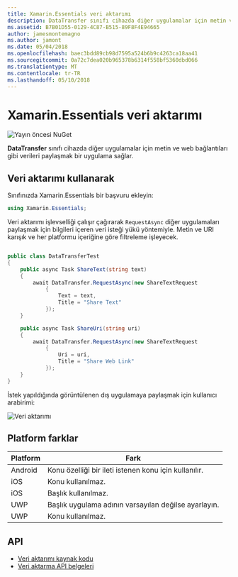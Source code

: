 ```yaml
---
title: Xamarin.Essentials veri aktarımı
description: DataTransfer sınıfı cihazda diğer uygulamalar için metin ve web bağlantıları gibi verileri paylaşmak bir uygulama sağlar.
ms.assetid: B7B01D55-0129-4C87-B515-89F8F4E94665
author: jamesmontemagno
ms.author: jamont
ms.date: 05/04/2018
ms.openlocfilehash: baec3bdd89cb98d7595a524b6b9c4263ca18aa41
ms.sourcegitcommit: 0a72c7dea020b965378b6314f558bf5360dbd066
ms.translationtype: MT
ms.contentlocale: tr-TR
ms.lasthandoff: 05/10/2018
---
```

# <a name="xamarinessentials-data-transfer"></a>Xamarin.Essentials veri aktarımı

![Yayın öncesi NuGet](~/media/shared/pre-release.png)

**DataTransfer** sınıfı cihazda diğer uygulamalar için metin ve web bağlantıları gibi verileri paylaşmak bir uygulama sağlar.

## <a name="using-data-transfer"></a>Veri aktarımı kullanarak

Sınıfınızda Xamarin.Essentials bir başvuru ekleyin:

```csharp
using Xamarin.Essentials;
```

Veri aktarımı işlevselliği çalışır çağırarak `RequestAsync` diğer uygulamaları paylaşmak için bilgileri içeren veri isteği yükü yöntemiyle. Metin ve URI karışık ve her platformu içeriğine göre filtreleme işleyecek.

```csharp

public class DataTransferTest
{
    public async Task ShareText(string text)
    {
        await DataTransfer.RequestAsync(new ShareTextRequest
            {
                Text = text,
                Title = "Share Text"
            });
    }

    public async Task ShareUri(string uri)
    {
        await DataTransfer.RequestAsync(new ShareTextRequest
            {
                Uri = uri,
                Title = "Share Web Link"
            });
    }
}
```

İstek yapıldığında görüntülenen dış uygulamaya paylaşmak için kullanıcı arabirimi:

![Veri aktarımı](data-transfer-images/data-transfer.png)

## <a name="platform-differences"></a>Platform farklar

| Platform | Fark |
| --- | --- |
| Android | Konu özelliği bir ileti istenen konu için kullanılır. |
| iOS | Konu kullanılmaz. |
| iOS | Başlık kullanılmaz. |
| UWP | Başlık uygulama adının varsayılan değilse ayarlayın. |
| UWP | Konu kullanılmaz. |

## <a name="api"></a>API

- [Veri aktarımı kaynak kodu](https://github.com/xamarin/Essentials/tree/master/Essentials/DataTransfer)
- [Veri aktarma API belgeleri](xref:Xamarin.Essentials.DataTransfer)
